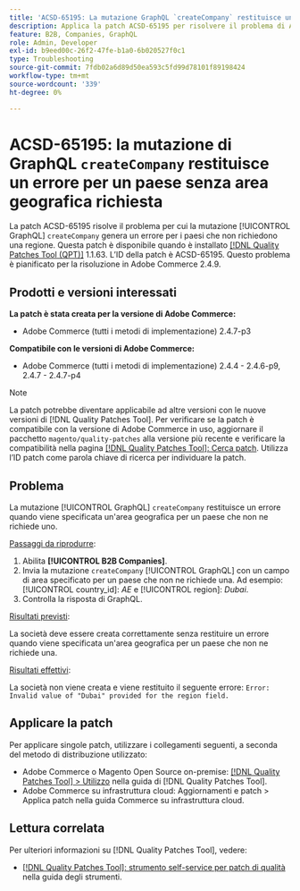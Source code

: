 ```yaml
---
title: 'ACSD-65195: La mutazione GraphQL `createCompany` restituisce un errore per un paese senza un’area geografica richiesta'
description: Applica la patch ACSD-65195 per risolvere il problema di Adobe Commerce, in cui la mutazione GraphQL "createCompany" genera un errore per i paesi che non richiedono un’area geografica.
feature: B2B, Companies, GraphQL
role: Admin, Developer
exl-id: b9eed00c-26f2-47fe-b1a0-6b020527f0c1
type: Troubleshooting
source-git-commit: 7fdb02a6d89d50ea593c5fd99d78101f89198424
workflow-type: tm+mt
source-wordcount: '339'
ht-degree: 0%

---
```


# ACSD-65195: la mutazione di GraphQL `createCompany` restituisce un errore per un paese senza area geografica richiesta

La patch ACSD-65195 risolve il problema per cui la mutazione [!UICONTROL GraphQL] `createCompany` genera un errore per i paesi che non richiedono una regione. Questa patch è disponibile quando è installato [[!DNL Quality Patches Tool (QPT)]](/help/tools/quality-patches-tool/quality-patches-tool-to-self-serve-quality-patches.md) 1.1.63. L’ID della patch è ACSD-65195. Questo problema è pianificato per la risoluzione in Adobe Commerce 2.4.9.

## Prodotti e versioni interessati

**La patch è stata creata per la versione di Adobe Commerce:**

* Adobe Commerce (tutti i metodi di implementazione) 2.4.7-p3

**Compatibile con le versioni di Adobe Commerce:**

* Adobe Commerce (tutti i metodi di implementazione) 2.4.4 - 2.4.6-p9, 2.4.7 - 2.4.7-p4

>[!NOTE]
>
>La patch potrebbe diventare applicabile ad altre versioni con le nuove versioni di [!DNL Quality Patches Tool]. Per verificare se la patch è compatibile con la versione di Adobe Commerce in uso, aggiornare il pacchetto `magento/quality-patches` alla versione più recente e verificare la compatibilità nella pagina [[!DNL Quality Patches Tool]: Cerca patch](https://experienceleague.adobe.com/tools/commerce-quality-patches/index.html). Utilizza l’ID patch come parola chiave di ricerca per individuare la patch.

## Problema

La mutazione [!UICONTROL GraphQL] `createCompany` restituisce un errore quando viene specificata un&#39;area geografica per un paese che non ne richiede uno.

<u>Passaggi da riprodurre</u>:

1. Abilita **[!UICONTROL B2B Companies]**.
1. Invia la mutazione `createCompany` [!UICONTROL GraphQL] con un campo di area specificato per un paese che non ne richiede una. Ad esempio: [!UICONTROL country_id]: *AE* e [!UICONTROL region]: *Dubai*.
1. Controlla la risposta di GraphQL.

<u>Risultati previsti</u>:

La società deve essere creata correttamente senza restituire un errore quando viene specificata un&#39;area geografica per un paese che non ne richiede una.

<u>Risultati effettivi</u>:

La società non viene creata e viene restituito il seguente errore:
`Error: Invalid value of "Dubai" provided for the region field.`

## Applicare la patch

Per applicare singole patch, utilizzare i collegamenti seguenti, a seconda del metodo di distribuzione utilizzato:

* Adobe Commerce o Magento Open Source on-premise: [[!DNL Quality Patches Tool] > Utilizzo](/help/tools/quality-patches-tool/usage.md) nella guida di [!DNL Quality Patches Tool].
* Adobe Commerce su infrastruttura cloud: Aggiornamenti e patch > Applica patch nella guida Commerce su infrastruttura cloud.

## Lettura correlata

Per ulteriori informazioni su [!DNL Quality Patches Tool], vedere:

* [[!DNL Quality Patches Tool]: strumento self-service per patch di qualità](/help/tools/quality-patches-tool/quality-patches-tool-to-self-serve-quality-patches.md) nella guida degli strumenti.

